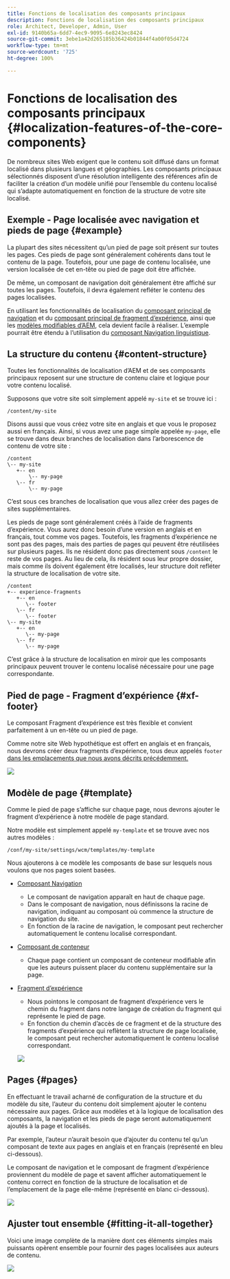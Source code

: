 ```yaml
---
title: Fonctions de localisation des composants principaux
description: Fonctions de localisation des composants principaux
role: Architect, Developer, Admin, User
exl-id: 9140b65a-6dd7-4ec9-9095-6e8243ec8424
source-git-commit: 3ebe1a42d265185b36424b01844f4a00f05d4724
workflow-type: tm+mt
source-wordcount: '725'
ht-degree: 100%

---
```


# Fonctions de localisation des composants principaux {#localization-features-of-the-core-components}

De nombreux sites Web exigent que le contenu soit diffusé dans un format localisé dans plusieurs langues et géographies. Les composants principaux sélectionnés disposent d’une résolution intelligente des références afin de faciliter la création d’un modèle unifié pour l’ensemble du contenu localisé qui s’adapte automatiquement en fonction de la structure de votre site localisé.

## Exemple - Page localisée avec navigation et pieds de page {#example}

La plupart des sites nécessitent qu’un pied de page soit présent sur toutes les pages. Ces pieds de page sont généralement cohérents dans tout le contenu de la page. Toutefois, pour une page de contenu localisée, une version localisée de cet en-tête ou pied de page doit être affichée.

De même, un composant de navigation doit généralement être affiché sur toutes les pages. Toutefois, il devra également refléter le contenu des pages localisées.

En utilisant les fonctionnalités de localisation du [composant principal de navigation](/help/components/navigation.md) et du [composant principal de fragment d’expérience](/help/components/experience-fragment.md), ainsi que les [modèles modifiables d’AEM](https://docs.adobe.com/content/help/fr-FR/experience-manager-cloud-service/sites/authoring/features/templates.html), cela devient facile à réaliser. L’exemple pourrait être étendu à l’utilisation du [composant Navigation linguistique](/help/components/language-navigation.md).

## La structure du contenu {#content-structure}

Toutes les fonctionnalités de localisation d’AEM et de ses composants principaux reposent sur une structure de contenu claire et logique pour votre contenu localisé.

Supposons que votre site soit simplement appelé `my-site` et se trouve ici :

```
/content/my-site
```

Disons aussi que vous créez votre site en anglais et que vous le proposez aussi en français. Ainsi, si vous avez une page simple appelée `my-page`, elle se trouve dans deux branches de localisation dans l’arborescence de contenu de votre site :

```
/content
\-- my-site
   +-- en
       \-- my-page
   \-- fr
       \-- my-page
```

C’est sous ces branches de localisation que vous allez créer des pages de sites supplémentaires.

Les pieds de page sont généralement créés à l’aide de fragments d’expérience. Vous aurez donc besoin d’une version en anglais et en français, tout comme vos pages. Toutefois, les fragments d’expérience ne sont pas des pages, mais des parties de pages qui peuvent être réutilisées sur plusieurs pages. Ils ne résident donc pas directement sous `/content` le reste de vos pages. Au lieu de cela, ils résident sous leur propre dossier, mais comme ils doivent également être localisés, leur structure doit refléter la structure de localisation de votre site.

```
/content
+-- experience-fragments
   +-- en
      \-- footer
   \-- fr
      \-- footer
\-- my-site
   +-- en
      \-- my-page
   \-- fr
      \-- my-page
```

C’est grâce à la structure de localisation en miroir que les composants principaux peuvent trouver le contenu localisé nécessaire pour une page correspondante.

## Pied de page - Fragment d’expérience {#xf-footer}

Le composant Fragment d’expérience est très flexible et convient parfaitement à un en-tête ou un pied de page.

Comme notre site Web hypothétique est offert en anglais et en français, nous devrons créer deux fragments d’expérience, tous deux appelés `footer` [dans les emplacements que nous avons décrits précédemment.](#content-structure)

![](/help/assets/screen-shot-2019-09-09-11.08.28.png)

## Modèle de page {#template}

Comme le pied de page s’affiche sur chaque page, nous devrons ajouter le fragment d’expérience à notre modèle de page standard.

Notre modèle est simplement appelé `my-template` et se trouve avec nos autres modèles :

```
/conf/my-site/settings/wcm/templates/my-template
```

Nous ajouterons à ce modèle les composants de base sur lesquels nous voulons que nos pages soient basées.

* [Composant Navigation](/help/components/navigation.md)
   * Le composant de navigation apparaît en haut de chaque page.
   * Dans le composant de navigation, nous définissons la racine de navigation, indiquant au composant où commence la structure de navigation du site.
   * En fonction de la racine de navigation, le composant peut rechercher automatiquement le contenu localisé correspondant.
* [Composant de conteneur](/help/components/container.md)
   * Chaque page contient un composant de conteneur modifiable afin que les auteurs puissent placer du contenu supplémentaire sur la page.
* [Fragment d’expérience](/help/components/experience-fragment.md)
   * Nous pointons le composant de fragment d’expérience vers le chemin du fragment dans notre langage de création du fragment qui représente le pied de page.
   * En fonction du chemin d’accès de ce fragment et de la structure des fragments d’expérience qui reflètent la structure de page localisée, le composant peut rechercher automatiquement le contenu localisé correspondant.

   ![](/help/assets/screen-shot-2019-09-09-11.20.10.png)

## Pages {#pages}

En effectuant le travail acharné de configuration de la structure et du modèle du site, l’auteur du contenu doit simplement ajouter le contenu nécessaire aux pages. Grâce aux modèles et à la logique de localisation des composants, la navigation et les pieds de page seront automatiquement ajoutés à la page et localisés.

Par exemple, l’auteur n’aurait besoin que d’ajouter du contenu tel qu’un composant de texte aux pages en anglais et en français (représenté en bleu ci-dessous).

Le composant de navigation et le composant de fragment d’expérience proviennent du modèle de page et savent afficher automatiquement le contenu correct en fonction de la structure de localisation et de l’emplacement de la page elle-même (représenté en blanc ci-dessous).

![](/help/assets/screen-shot-2019-09-09-11.22.14.png)

## Ajuster tout ensemble {#fitting-it-all-together}

Voici une image complète de la manière dont ces éléments simples mais puissants opèrent ensemble pour fournir des pages localisées aux auteurs de contenu.

![](/help/assets/screen-shot-2019-09-09-11.27.58.png)
